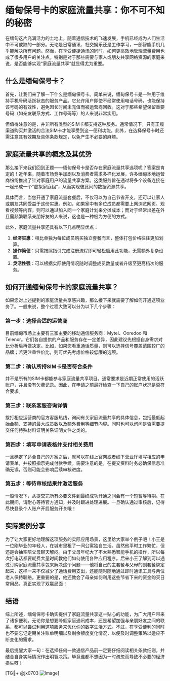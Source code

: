 # 缅甸保号卡的家庭流量共享：你不可不知的秘密

在缅甸这片充满活力的土地上，随着通信技术的飞速发展，手机已经成为人们生活中不可或缺的一部分。无论是日常通讯、社交娱乐还是工作学习，一部智能手机几乎能解决所有问题。然而，在享受便捷通讯的同时，如何更高效地管理流量费用也成了很多用户的关注点。特别是对于那些需要与家人或朋友共享网络资源的家庭来说，是否能够实现“家庭流量共享”就显得尤为重要。

## 什么是缅甸保号卡？

首先，让我们来了解一下什么是缅甸保号卡。简单来说，缅甸保号卡是一种用于维持手机号码活跃状态的服务产品。它允许用户即使不经常使用电话号码，也能保持该号码的有效性，避免因长时间未充值而被运营商回收。这对于那些希望保留重要号码（如亲友联系方式、工作号码等）的人来说非常实用。

但值得注意的是，并非所有类型的SIM卡都支持这种服务。通常情况下，只有正规渠道购买并激活的合法SIM卡才能享受到这一便利功能。此外，在选择保号卡时还需注意其有效期及具体条款规定，以免产生不必要的麻烦。

## 家庭流量共享的概念及其优势

那么接下来我们回到正题——缅甸保号卡是否存在家庭流量共享选项呢？答案是肯定的！近年来，随着市场竞争加剧以及消费者需求多样化发展，许多缅甸本地运营商纷纷推出了针对家庭用户的流量共享方案。这类服务旨在通过将多个设备连接在一起形成一个“虚拟家庭组”，从而实现彼此间的数据资源共享。

具体而言，当您开通了家庭流量套餐后，不仅可以为自己节省开支，还可以让家人或朋友共同受益于这份实惠。例如，如果家中有多位成员都需要上网浏览网页、观看视频等内容，则可以通过加入同一个家庭计划来分摊成本；而对于经常出差在外且需频繁联系亲朋好友的人来说，这也是一种极为方便的方式。

此外，家庭流量共享还具有以下几点明显优点：

1. **经济实惠**：相比单独为每位成员购买独立套餐而言，整体打包价格往往更加划算。
2. **操作简便**：只需按照指引完成注册流程即可轻松启用此功能，无需额外复杂设置。
3. **灵活性强**：可以根据实际使用情况随时调整成员数量或者升级至更高档次的服务。

## 如何开通缅甸保号卡的家庭流量共享？

如果您对上述提到的家庭流量共享感兴趣，那么接下来就需要了解如何开通这项业务了。一般来说，整个过程大致可以分为以下几个步骤：

### 第一步：选择合适的运营商
目前缅甸市场上主要有三家主要的移动通信服务商：Mytel、Ooredoo 和 Telenor。它们各自提供的产品和服务存在一定差异，因此建议先根据自身需求对比分析后再做决定。比如，如果您看重通话质量，则可以选择信号覆盖范围较广的品牌；若更注重性价比，则可优先考虑价格较低廉的选项。

### 第二步：确认所持SIM卡是否符合条件
并不是所有的SIM卡都能参与家庭流量共享项目。通常要求是近期正常使用的活跃账户，并且没有欠费记录。因此，在申请之前最好检查一下自己的账户状况是否符合要求。

### 第三步：联系客服咨询详情
拨打相应运营商的官方客服热线，询问有关家庭流量共享的具体信息，包括最低起始金额、支持的最大成员数以及额外费用等细节内容。同时也可以询问是否需要提交任何特殊材料证明关系证明文件之类的。

### 第四步：填写申请表格并支付相关费用
一旦确定了适合自己的方案之后，就可以在线上官网或者线下营业厅填写相应的申请表单，并按照指示完成付款手续。需要注意的是，在提交资料时务必确保信息准确无误，否则可能会影响后续审核进度。

### 第五步：等待审核结果并激活服务
一般情况下，从提交完所有必要文件到最终成功开通之间会有一个短暂等待期。在此期间，请耐心等待官方通知，并及时跟进处理进展。一旦确认通过审核后，记得尽快登录个人账户开启服务开关哦！

## 实际案例分享

为了让大家更好地理解这项服务的实际应用场景，这里给大家举个例子吧！小王是一位刚毕业的年轻人，在城市里租了一间公寓独自生活。虽然他平时工作繁忙，但还是会抽空陪父母聊天解闷。由于父母年纪大了不太熟悉智能手机的操作，所以每次打电话都要耗费大量时间教他们如何使用各种应用程序。后来小王了解到可以通过订购家庭流量共享包来解决这个问题——他将自己的主套餐与父母的副套餐绑定起来，这样一来不仅减少了通话费用支出，还能随时随地通过即时通讯工具与两位老人保持联络。更重要的是，他还教会了母亲如何利用这些节省下来的资金购买日常用品，真正实现了双赢局面！

## 结语

综上所述，缅甸保号卡确实提供了家庭流量共享这一贴心的功能，为广大用户带来了诸多便利。无论你是想要降低家庭通讯成本，还是希望加强与亲朋好友之间的联系，都可以尝试利用这项服务来优化你的数字生活方式。不过，在享受便利的同时也不要忘记定期关注账单明细以及剩余额度变化情况，以便及时调整策略以适应不断变化的需求。

最后提醒大家一句：在选择任何一款通信产品前一定要仔细阅读相关条款细则，并结合自身实际情况作出明智决策。毕竟谁都不想因为一时疏忽而导致不必要的经济损失呀！

[TG💪+ @jx0703 ![Image](https://github.com/user-attachments/assets/dbca1d08-cadb-493c-b0ec-ad6f7a83f270)]